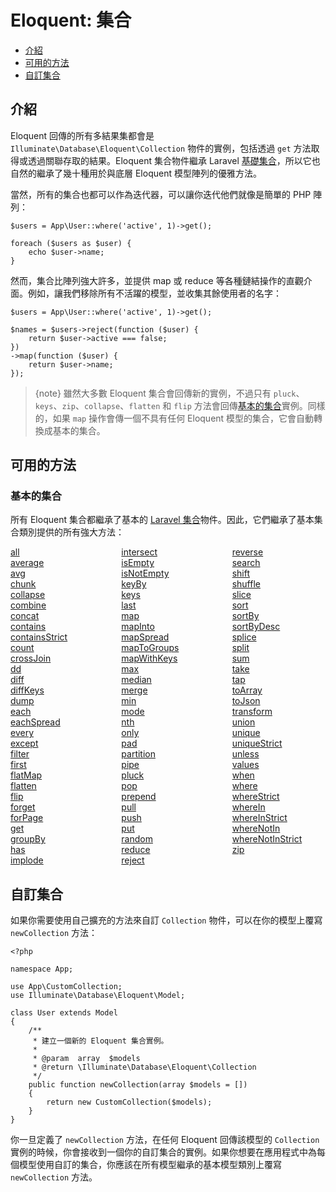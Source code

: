 # Eloquent: 集合

- [介紹](#introduction)
- [可用的方法](#available-methods)
- [自訂集合](#custom-collections)

<a name="introduction"></a>
## 介紹

Eloquent 回傳的所有多結果集都會是 `Illuminate\Database\Eloquent\Collection` 物件的實例，包括透過 `get` 方法取得或透過關聯存取的結果。Eloquent 集合物件繼承 Laravel [基礎集合](/laravel_tw/docs/5.5/collections)，所以它也自然的繼承了幾十種用於與底層 Eloquent 模型陣列的優雅方法。

當然，所有的集合也都可以作為迭代器，可以讓你迭代他們就像是簡單的 PHP 陣列：

    $users = App\User::where('active', 1)->get();

    foreach ($users as $user) {
        echo $user->name;
    }

然而，集合比陣列強大許多，並提供 map 或 reduce 等各種鏈結操作的直觀介面。例如，讓我們移除所有不活躍的模型，並收集其餘使用者的名字：

    $users = App\User::where('active', 1)->get();

    $names = $users->reject(function ($user) {
        return $user->active === false;
    })
    ->map(function ($user) {
        return $user->name;
    });

> {note} 雖然大多數 Eloquent 集合會回傳新的實例，不過只有 `pluck`、`keys`、`zip`、`collapse`、`flatten` 和 `flip` 方法會回傳[基本的集合](/laravel_tw/docs/5.5/collections)實例。同樣的，如果 `map` 操作會傳一個不具有任何 Eloquent 模型的集合，它會自動轉換成基本的集合。

<a name="available-methods"></a>
## 可用的方法

### 基本的集合

所有 Eloquent 集合都繼承了基本的 [Laravel 集合](/laravel_tw/docs/5.5/collections)物件。因此，它們繼承了基本集合類別提供的所有強大方法：

<style>
    #collection-method-list > p {
        column-count: 3; -moz-column-count: 3; -webkit-column-count: 3;
        column-gap: 2em; -moz-column-gap: 2em; -webkit-column-gap: 2em;
    }

    #collection-method-list a {
        display: block;
    }
</style>

<div id="collection-method-list" markdown="1">

[all](/laravel_tw/docs/5.5/collections#method-all)
[average](/laravel_tw/docs/5.5/collections#method-average)
[avg](/laravel_tw/docs/5.5/collections#method-avg)
[chunk](/laravel_tw/docs/5.5/collections#method-chunk)
[collapse](/laravel_tw/docs/5.5/collections#method-collapse)
[combine](/laravel_tw/docs/5.5/collections#method-combine)
[concat](/laravel_tw/docs/5.5/collections#method-concat)
[contains](/laravel_tw/docs/5.5/collections#method-contains)
[containsStrict](/laravel_tw/docs/5.5/collections#method-containsstrict)
[count](/laravel_tw/docs/5.5/collections#method-count)
[crossJoin](/laravel_tw/docs/5.5/collections#method-crossjoin)
[dd](/laravel_tw/docs/5.5/collections#method-dd)
[diff](/laravel_tw/docs/5.5/collections#method-diff)
[diffKeys](/laravel_tw/docs/5.5/collections#method-diffkeys)
[dump](/laravel_tw/docs/5.5/collections#method-dump)
[each](/laravel_tw/docs/5.5/collections#method-each)
[eachSpread](/laravel_tw/docs/5.5/collections#method-eachspread)
[every](/laravel_tw/docs/5.5/collections#method-every)
[except](/laravel_tw/docs/5.5/collections#method-except)
[filter](/laravel_tw/docs/5.5/collections#method-filter)
[first](/laravel_tw/docs/5.5/collections#method-first)
[flatMap](/laravel_tw/docs/5.5/collections#method-flatmap)
[flatten](/laravel_tw/docs/5.5/collections#method-flatten)
[flip](/laravel_tw/docs/5.5/collections#method-flip)
[forget](/laravel_tw/docs/5.5/collections#method-forget)
[forPage](/laravel_tw/docs/5.5/collections#method-forpage)
[get](/laravel_tw/docs/5.5/collections#method-get)
[groupBy](/laravel_tw/docs/5.5/collections#method-groupby)
[has](/laravel_tw/docs/5.5/collections#method-has)
[implode](/laravel_tw/docs/5.5/collections#method-implode)
[intersect](/laravel_tw/docs/5.5/collections#method-intersect)
[isEmpty](/laravel_tw/docs/5.5/collections#method-isempty)
[isNotEmpty](/laravel_tw/docs/5.5/collections#method-isnotempty)
[keyBy](/laravel_tw/docs/5.5/collections#method-keyby)
[keys](/laravel_tw/docs/5.5/collections#method-keys)
[last](/laravel_tw/docs/5.5/collections#method-last)
[map](/laravel_tw/docs/5.5/collections#method-map)
[mapInto](/laravel_tw/docs/5.5/collections#method-mapinto)
[mapSpread](/laravel_tw/docs/5.5/collections#method-mapspread)
[mapToGroups](/laravel_tw/docs/5.5/collections#method-maptogroups)
[mapWithKeys](/laravel_tw/docs/5.5/collections#method-mapwithkeys)
[max](/laravel_tw/docs/5.5/collections#method-max)
[median](/laravel_tw/docs/5.5/collections#method-median)
[merge](/laravel_tw/docs/5.5/collections#method-merge)
[min](/laravel_tw/docs/5.5/collections#method-min)
[mode](/laravel_tw/docs/5.5/collections#method-mode)
[nth](/laravel_tw/docs/5.5/collections#method-nth)
[only](/laravel_tw/docs/5.5/collections#method-only)
[pad](/laravel_tw/docs/5.5/collections#method-pad)
[partition](/laravel_tw/docs/5.5/collections#method-partition)
[pipe](/laravel_tw/docs/5.5/collections#method-pipe)
[pluck](/laravel_tw/docs/5.5/collections#method-pluck)
[pop](/laravel_tw/docs/5.5/collections#method-pop)
[prepend](/laravel_tw/docs/5.5/collections#method-prepend)
[pull](/laravel_tw/docs/5.5/collections#method-pull)
[push](/laravel_tw/docs/5.5/collections#method-push)
[put](/laravel_tw/docs/5.5/collections#method-put)
[random](/laravel_tw/docs/5.5/collections#method-random)
[reduce](/laravel_tw/docs/5.5/collections#method-reduce)
[reject](/laravel_tw/docs/5.5/collections#method-reject)
[reverse](/laravel_tw/docs/5.5/collections#method-reverse)
[search](/laravel_tw/docs/5.5/collections#method-search)
[shift](/laravel_tw/docs/5.5/collections#method-shift)
[shuffle](/laravel_tw/docs/5.5/collections#method-shuffle)
[slice](/laravel_tw/docs/5.5/collections#method-slice)
[sort](/laravel_tw/docs/5.5/collections#method-sort)
[sortBy](/laravel_tw/docs/5.5/collections#method-sortby)
[sortByDesc](/laravel_tw/docs/5.5/collections#method-sortbydesc)
[splice](/laravel_tw/docs/5.5/collections#method-splice)
[split](/laravel_tw/docs/5.5/collections#method-split)
[sum](/laravel_tw/docs/5.5/collections#method-sum)
[take](/laravel_tw/docs/5.5/collections#method-take)
[tap](/laravel_tw/docs/5.5/collections#method-tap)
[toArray](/laravel_tw/docs/5.5/collections#method-toarray)
[toJson](/laravel_tw/docs/5.5/collections#method-tojson)
[transform](/laravel_tw/docs/5.5/collections#method-transform)
[union](/laravel_tw/docs/5.5/collections#method-union)
[unique](/laravel_tw/docs/5.5/collections#method-unique)
[uniqueStrict](/laravel_tw/docs/5.5/collections#method-uniquestrict)
[unless](/laravel_tw/docs/5.5/collections#method-unless)
[values](/laravel_tw/docs/5.5/collections#method-values)
[when](/laravel_tw/docs/5.5/collections#method-when)
[where](/laravel_tw/docs/5.5/collections#method-where)
[whereStrict](/laravel_tw/docs/5.5/collections#method-wherestrict)
[whereIn](/laravel_tw/docs/5.5/collections#method-wherein)
[whereInStrict](/laravel_tw/docs/5.5/collections#method-whereinstrict)
[whereNotIn](/laravel_tw/docs/5.5/collections#method-wherenotin)
[whereNotInStrict](/laravel_tw/docs/5.5/collections#method-wherenotinstrict)
[zip](/laravel_tw/docs/5.5/collections#method-zip)

</div>

<a name="custom-collections"></a>
## 自訂集合

如果你需要使用自己擴充的方法來自訂 `Collection` 物件，可以在你的模型上覆寫 `newCollection` 方法：

    <?php

    namespace App;

    use App\CustomCollection;
    use Illuminate\Database\Eloquent\Model;

    class User extends Model
    {
        /**
         * 建立一個新的 Eloquent 集合實例。
         *
         * @param  array  $models
         * @return \Illuminate\Database\Eloquent\Collection
         */
        public function newCollection(array $models = [])
        {
            return new CustomCollection($models);
        }
    }

你一旦定義了 `newCollection` 方法，在任何 Eloquent 回傳該模型的 `Collection` 實例的時候，你會接收到一個你的自訂集合的實例。如果你想要在應用程式中為每個模型使用自訂的集合，你應該在所有模型繼承的基本模型類別上覆寫 `newCollection` 方法。
